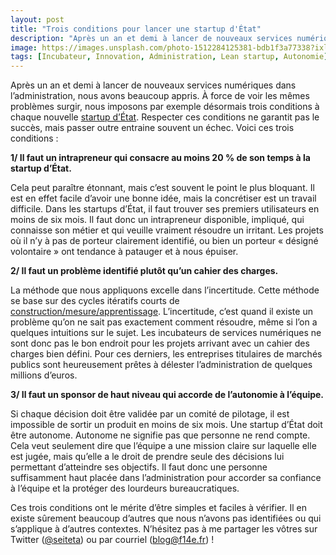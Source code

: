 ```yaml
---
layout: post
title: "Trois conditions pour lancer une startup d'État"
description: "Après un an et demi à lancer de nouveaux services numériques dans l’administration, nous avons beaucoup appris. À force de voir les mêmes problèmes surgir, nous imposons par exemple désormais trois conditions à chaque nouvelle startup d’État."
image: https://images.unsplash.com/photo-1512284125381-bdb1f3a77338?ixlib=rb-1.2.1&ixid=eyJhcHBfaWQiOjEyMDd9&auto=format&fit=crop&w=1200&q=80
tags: [Incubateur, Innovation, Administration, Lean startup, Autonomie]
---
```


Après un an et demi à lancer de nouveaux services numériques dans l’administration, nous avons beaucoup appris. À force de voir les mêmes problèmes surgir, nous imposons par exemple désormais trois conditions à chaque nouvelle [startup d’État](https://beta.gouv.fr/incubateurs/). Respecter ces conditions ne garantit pas le succès, mais passer outre entraine souvent un échec. Voici ces trois conditions :

**1/ Il faut un intrapreneur qui consacre au moins 20 % de son temps à la startup d’État.**

Cela peut paraître étonnant, mais c’est souvent le point le plus bloquant. Il est en effet facile d’avoir une bonne idée, mais la concrétiser est un travail difficile. Dans les startups d’État, il faut trouver ses premiers utilisateurs en moins de six mois. Il faut donc un intrapreneur disponible, impliqué, qui connaisse son métier et qui veuille vraiment résoudre un irritant. Les projets où il n’y à pas de porteur clairement identifié, ou bien un porteur « désigné volontaire » ont tendance à patauger et à nous épuiser.


**2/ Il faut un problème identifié plutôt qu’un cahier des charges.**

La méthode que nous appliquons excelle dans l’incertitude. Cette méthode se base sur des cycles itératifs courts de [construction/mesure/apprentissage](https://en.wikipedia.org/wiki/Lean_startup). L’incertitude, c’est quand il existe un problème qu’on ne sait pas exactement comment résoudre, même si l’on a quelques intuitions sur le sujet. Les incubateurs de services numériques ne sont donc pas le bon endroit pour les projets arrivant avec un cahier des charges bien défini. Pour ces derniers, les entreprises titulaires de marchés publics sont heureusement prêtes à délester l’administration de quelques millions d’euros.


**3/ Il faut un sponsor de haut niveau qui accorde de l’autonomie à l’équipe.**

Si chaque décision doit être validée par un comité de pilotage, il est impossible de sortir un produit en moins de six mois. Une startup d’État doit être autonome. Autonome ne signifie pas que personne ne rend compte. Cela veut seulement dire que l’équipe a une mission claire sur laquelle elle est jugée, mais qu’elle a le droit de prendre seule des décisions lui permettant d’atteindre ses objectifs. Il faut donc une personne suffisamment haut placée dans l’administration pour accorder sa confiance à l’équipe et la protéger des lourdeurs bureaucratiques.


Ces trois conditions ont le mérite d’être simples et faciles à vérifier. Il en existe sûrement beaucoup d’autres que nous n’avons pas identifiées ou qui s’applique à d’autres contextes. N’hésitez pas à me partager les vôtres sur Twitter ([@seiteta](https://twitter.com/seiteta)) ou par courriel ([blog@f14e.fr](mailto:blog@f14e.fr)) !
